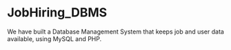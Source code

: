 # JobHiring_DBMS
 We have built a Database Management System that keeps job and user data available, using MySQL and PHP.
